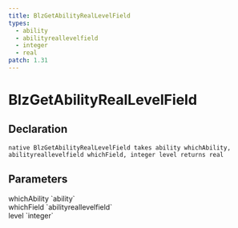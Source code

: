 ```yaml
---
title: BlzGetAbilityRealLevelField
types:
  - ability
  - abilityreallevelfield
  - integer
  - real
patch: 1.31
---
```


# BlzGetAbilityRealLevelField

## Declaration

```
native BlzGetAbilityRealLevelField takes ability whichAbility, abilityreallevelfield whichField, integer level returns real
```

## Parameters
<dl>
  <dt>whichAbility `ability`</dt>
  <dd></dd>

  <dt>whichField `abilityreallevelfield`</dt>
  <dd></dd>

  <dt>level `integer`</dt>
  <dd></dd>
</dl>